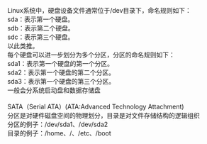 Linux系统中，硬盘设备文件通常位于/dev目录下，命名规则如下：<br>
sda：表示第一个硬盘。<br>
sdb：表示第二个硬盘。<br>
sdc：表示第三个硬盘。<br>
以此类推。<br>
每个硬盘可以进一步划分为多个分区，分区的命名规则如下：<br>
sda1：表示第一个硬盘的第一个分区。<br>
sda2：表示第一个硬盘的第二个分区。<br>
sda3：表示第一个硬盘的第三个分区。<br>
一般会分系统启动盘和数据存储盘<br>
<br>
SATA（Serial ATA）(ATA:Advanced Technology Attachment)<br>
分区是对硬件磁盘空间的物理划分，目录是对文件存储结构的逻辑组织<br>
分区的例子：/dev/sda1、/dev/sda2<br>
目录的例子：/home、/、/etc、/boot<br>
